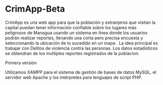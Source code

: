 # CrimApp-Beta

CrimApp es una web app para que la población y extranjeros que visitan la capital puedan tener información 
confiable sobre los lugares más peligrosos de Managua usando un sistema en línea donde los usuarios podrán realizar reportes, 
llenando una corta pero precisa encuesta y seleccionando la ubicación de lo sucedido en un mapa . La idea principal es trabajar 
con Delitos de violencia contra las personas. Los datos estadisticos se obtendran de los multiples reportes registrados 
de la poblacion.

Primera versión

Utilizamos XAMPP para el sistema de gestión de bases de datos MySQL, el servidor web Apache y los intérpretes para 
lenguajes de script PHP.
